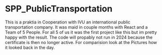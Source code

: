 # SPP_PublicTransportation
This is a praktia in Cooperation with IVU an international public transportation company.
It was maid in couple months with React and a Team of 5 People.
For all 5 of us it was the first project like this but im pretty happy with the result.
The code will propably not run in 2024 because the certificate is then no longer active.
For comparision look at the Pictures how it looked back in the day.
